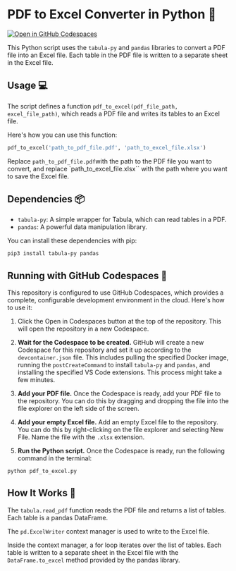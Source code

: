 # PDF to Excel Converter in Python :snake:

[![Open in GitHub Codespaces](https://github.com/codespaces/badge.svg)](URL)

This Python script uses the `tabula-py` and `pandas` libraries to convert a PDF file into an Excel file. Each table in the PDF file is written to a separate sheet in the Excel file.

## Usage :computer:

The script defines a function `pdf_to_excel(pdf_file_path, excel_file_path)`, which reads a PDF file and writes its tables to an Excel file.

Here's how you can use this function:

```python
pdf_to_excel('path_to_pdf_file.pdf', 'path_to_excel_file.xlsx')
```

Replace `path_to_pdf_file.pdf`with the path to the PDF file you want to convert, and replace `path_to_excel_file.xlsx`` with the path where you want to save the Excel file.

## Dependencies :package:

- `tabula-py`: A simple wrapper for Tabula, which can read tables in a PDF.
- `pandas`: A powerful data manipulation library.

You can install these dependencies with pip:

```bash
pip3 install tabula-py pandas
```

## Running with GitHub Codespaces :rocket:

This repository is configured to use GitHub Codespaces, which provides a complete, configurable development environment in the cloud. Here's how to use it:

1. Click the Open in Codespaces button at the top of the repository. This will open the repository in a new Codespace.

2. **Wait for the Codespace to be created.** GitHub will create a new Codespace for this repository and set it up according to the `devcontainer.json` file. This includes pulling the specified Docker image, running the `postCreateCommand` to install `tabula-py` and `pandas`, and installing the specified VS Code extensions. This process might take a few minutes.

3. **Add your PDF file.** Once the Codespace is ready, add your PDF file to the repository. You can do this by dragging and dropping the file into the file explorer on the left side of the screen.

4. **Add your empty Excel file.** Add an empty Excel file to the repository. You can do this by right-clicking on the file explorer and selecting New File. Name the file with the `.xlsx` extension.

5. **Run the Python script.** Once the Codespace is ready, run the following command in the terminal:

```bash
python pdf_to_excel.py
```

## How It Works :wrench:

The `tabula.read_pdf` function reads the PDF file and returns a list of tables. Each table is a pandas DataFrame.

The `pd.ExcelWriter` context manager is used to write to the Excel file.

Inside the context manager, a for loop iterates over the list of tables. Each table is written to a separate sheet in the Excel file with the `DataFrame.to_excel` method provided by the pandas library.
